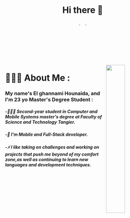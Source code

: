 <h1 align="center">Hi there 👋</h1>

<p align="center">
  <a href="https://www.linkedin.com/in/el-ghannami-hounaida-a35202216/"><img src="https://cdn-icons-png.flaticon.com/512/174/174857.png" width="3%"/></a>
  <a href="https://www.linkedin.com/in/el-ghannami-hounaida-a35202216/"><img src="https://cdn-icons-png.flaticon.com/512/942/942925.png" width="3%"/></a>
  </p>
  <img src="https://img.freepik.com/vecteurs-libre/illustration-concept-conception-interaction_114360-1442.jpg?w=740&t=st=1669754518~exp=1669755118~hmac=597b5b2043df8c34de457b141bf0a73a122c3dfd396fc6ce8e040f7089c7c06f" align="right" width="35%"/>
  
# 👩🏻‍🦰 About Me :
### My name's El ghannami Hounaida, and I'm 23 yo Master's Degree Student :

##### -👨🏻‍🎓 Second-year student in Computer and Mobile Systems master's degree at Faculty of Science and Technology Tangier.
##### -🔭 I'm Mobile and Full-Stack developer.
##### -⚡ I like taking on challenges and working on projects that push me beyond of my comfort zone,as well as continuing to learn new languages and development techniques.

